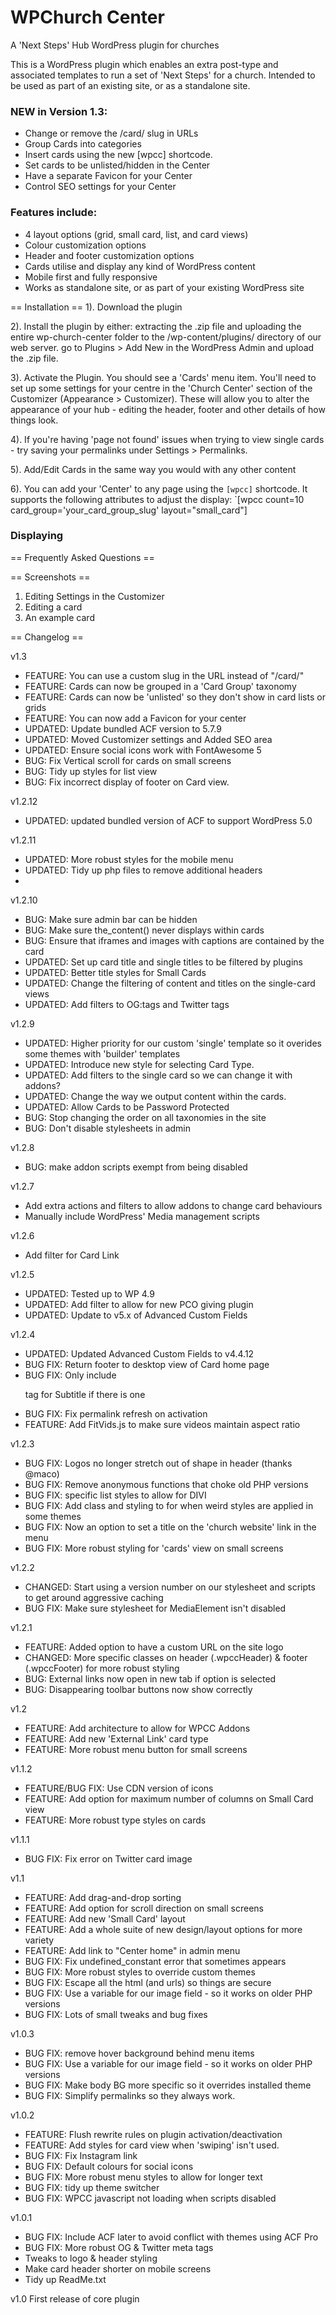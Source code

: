 # WPChurch Center
A 'Next Steps' Hub WordPress plugin for churches

This is a WordPress plugin which enables an extra post-type and associated templates to run a set of 'Next Steps' for a church. Intended to be used as part of an existing site, or as a standalone site.


### NEW in Version 1.3: 

- Change or remove the /card/ slug in URLs
- Group Cards into categories
- Insert cards using the new [wpcc] shortcode.
- Set cards to be unlisted/hidden in the Center
- Have a separate Favicon for your Center
- Control SEO settings for your Center


### Features include:

- 4 layout options (grid, small card, list, and card views)
- Colour customization options
- Header and footer customization options
- Cards utilise and display any kind of WordPress content
- Mobile first and fully responsive
- Works as standalone site, or as part of your existing WordPress site



== Installation ==
1). Download the plugin

2). Install the plugin by either:
extracting the .zip file and uploading the entire wp-church-center folder to the /wp-content/plugins/ directory of our web server.
go to Plugins > Add New in the WordPress Admin and upload the .zip file.

3). Activate the Plugin. You should see a 'Cards' menu item.
You'll need to set up some settings for your centre in the 'Church Center' section of the Customizer (Appearance > Customizer). These will allow you to alter the appearance of your hub - editing the header, footer and other details of how things look.

4). If you're having 'page not found' issues when trying to view single cards - try saving your permalinks under Settings > Permalinks.

5). Add/Edit Cards in the same way you would with any other content

6). You can add your 'Center' to any page using the `[wpcc]` shortcode. It supports the following attributes to adjust the display: `[wpcc count=10 card_group='your_card_group_slug' layout="small_card"]

### Displaying 

== Frequently Asked Questions ==

== Screenshots ==
1. Editing Settings in the Customizer
2. Editing a card
3. An example card

== Changelog ==

v1.3
- FEATURE: You can use a custom slug in the URL instead of "/card/"
- FEATURE: Cards can now be grouped in a 'Card Group' taxonomy
- FEATURE: Cards can now be 'unlisted' so they don't show in card lists or grids
- FEATURE: You can now add a Favicon for your center
- UPDATED: Update bundled ACF version to 5.7.9
- UPDATED: Moved Customizer settings and Added SEO area
- UPDATED: Ensure social icons work with FontAwesome 5
- BUG: Fix Vertical scroll for cards on small screens
- BUG: Tidy up styles for list view
- BUG: Fix incorrect display of footer on Card view.


v1.2.12
- UPDATED: updated bundled version of ACF to support WordPress 5.0

v1.2.11
- UPDATED: More robust styles for the mobile menu
- UPDATED: Tidy up php files to remove additional headers
- 

v1.2.10
- BUG: Make sure admin bar can be hidden
- BUG: Make sure the_content() never displays within cards
- BUG: Ensure that iframes and images with captions are contained by the card
- UPDATED: Set up card title and single titles to be filtered by plugins
- UPDATED: Better title styles for Small Cards
- UPDATED: Change the filtering of content and titles on the single-card views
- UPDATED: Add filters to OG:tags and Twitter tags 

v1.2.9
- UPDATED: Higher priority for our custom 'single' template so it overides some themes with 'builder' templates
- UPDATED: Introduce new style for selecting Card Type.
- UPDATED: Add filters to the single card so we can change it with addons?
- UPDATED: Change the way we output content within the cards.
- UPDATED: Allow Cards to be Password Protected
- BUG: Stop changing the order on all taxonomies in the site
- BUG: Don't disable stylesheets in admin

v1.2.8
- BUG: make addon scripts exempt from being disabled

v1.2.7
- Add extra actions and filters to allow addons to change card behaviours
- Manually include WordPress' Media management scripts

v1.2.6
- Add filter for Card Link

v1.2.5
- UPDATED: Tested up to WP 4.9
- UPDATED: Add filter to allow for new PCO giving plugin
- UPDATED: Update to v5.x of Advanced Custom Fields

v1.2.4
- UPDATED: Updated Advanced Custom Fields to v4.4.12
- BUG FIX: Return footer to desktop view of Card home page
- BUG FIX: Only include <p> tag for Subtitle if there is one
- BUG FIX: Fix permalink refresh on activation
- FEATURE: Add FitVids.js to make sure videos maintain aspect ratio

v1.2.3
- BUG FIX: Logos no longer stretch out of shape in header (thanks @maco)
- BUG FIX: Remove anonymous functions that choke old PHP versions
- BUG FIX: specific list styles to allow for DIVI
- BUG FIX: Add class and styling to <html> for when weird styles are applied in some themes
- BUG FIX: Now an option to set a title on the 'church website' link in the menu
- BUG FIX: More robust styling for 'cards' view on small screens

v1.2.2
- CHANGED: Start using a version number on our stylesheet and scripts to get around aggressive caching
- BUG FIX: Make sure stylesheet for MediaElement isn't disabled

v1.2.1
- FEATURE: Added option to have a custom URL on the site logo
- CHANGED: More specific classes on header (.wpccHeader) & footer (.wpccFooter) for more robust styling
- BUG: External links now open in new tab if option is selected
- BUG: Disappearing toolbar buttons now show correctly

v1.2
- FEATURE: Add architecture to allow for WPCC Addons
- FEATURE: Add new 'External Link' card type
- FEATURE: More robust menu button for small screens

v1.1.2
- FEATURE/BUG FIX: Use CDN version of icons
- FEATURE: Add option for maximum number of columns on Small Card view
- FEATURE: More robust type styles on cards

v1.1.1
- BUG FIX: Fix error on Twitter card image

v1.1
- FEATURE: Add drag-and-drop sorting
- FEATURE: Add option for scroll direction on small screens
- FEATURE: Add new 'Small Card' layout
- FEATURE: Add a whole suite of new design/layout options for more variety
- FEATURE: Add link to "Center home" in admin menu
- BUG FIX: Fix undefined_constant error that sometimes appears
- BUG FIX: More robust styles to override custom themes
- BUG FIX: Escape all the html (and urls) so things are secure
- BUG FIX: Use a variable for our image field - so it works on older PHP versions
- BUG FIX: Lots of small tweaks and bug fixes 


v1.0.3
- BUG FIX: remove hover background behind menu items
- BUG FIX: Use a variable for our image field - so it works on older PHP versions
- BUG FIX: Make body BG more specific so it overrides installed theme
- BUG FIX: Simplify permalinks so they always work.

v1.0.2
- FEATURE: Flush rewrite rules on plugin activation/deactivation
- FEATURE: Add styles for card view when 'swiping' isn't used.
- BUG FIX: Fix Instagram link
- BUG FIX: Default colours for social icons
- BUG FIX: More robust menu styles to allow for longer text
- BUG FIX: tidy up theme switcher
- BUG FIX: WPCC javascript not loading when scripts disabled



v1.0.1
- BUG FIX: Include ACF later to avoid conflict with themes using ACF Pro
- BUG FIX: More robust OG & Twitter meta tags
- Tweaks to logo & header styling
- Make card header shorter on mobile screens
- Tidy up ReadMe.txt


v1.0 First release of core plugin
